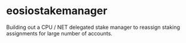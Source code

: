 # eosiostakemanager
Building out a CPU / NET delegated stake manager to reassign staking assignments for large number of accounts.
